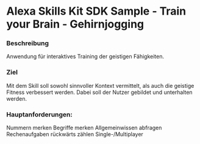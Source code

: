 # Alexa Skills Kit SDK Sample - Train your Brain - Gehirnjogging
### Beschreibung
Anwendung für interaktives Training der geistigen Fähigkeiten.

### Ziel
Mit dem Skill soll sowohl sinnvoller Kontext vermittelt, als auch die geistige Fitness verbessert werden. Dabei soll der Nutzer gebildet und unterhalten werden.

### Hauptanforderungen:
Nummern merken Begriffe merken Allgemeinwissen abfragen Rechenaufgaben rückwärts zählen Single-/Multiplayer
